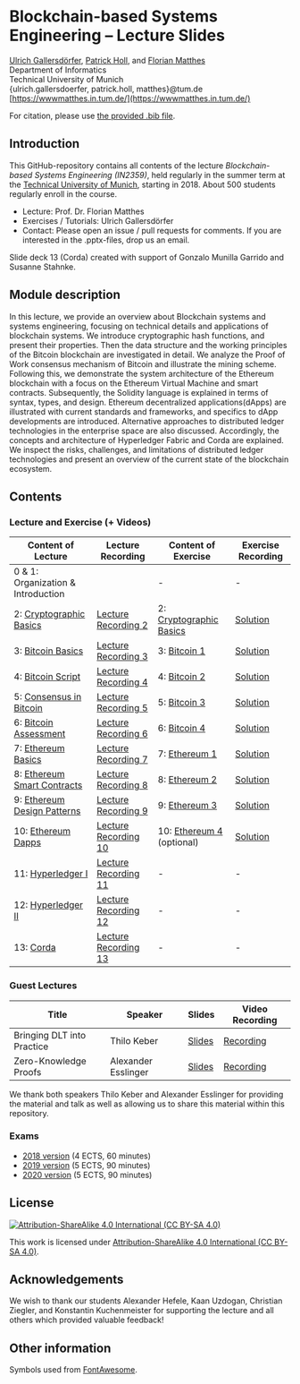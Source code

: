 # Blockchain-based Systems Engineering – Lecture Slides
[Ulrich Gallersdörfer](https://ulig.io/research), [Patrick Holl](https://wwwmatthes.in.tum.de/pages/ocm83pu8nbkc/Patrick-Holl), and [Florian Matthes](https://wwwmatthes.in.tum.de/pages/88bkmvw6y7gx/Prof.-Dr.-Florian-Matthes) <br>
Department of Informatics <br>
Technical University of Munich <br>
{ulrich.gallersdoerfer, patrick.holl, matthes}@tum.de <br>
[https://wwwmatthes.in.tum.de/](https://wwwmatthes.in.tum.de/)

For citation, please use [the provided .bib file](references.bib).

## Introduction

This GitHub-repository contains all contents of the lecture _Blockchain-based Systems Engineering (IN2359)_, held regularly in the summer term at the [Technical University of Munich](https://www.tum.de), starting in 2018. About 500 students regularly enroll in the course. 

- Lecture: Prof. Dr. Florian Matthes
- Exercises / Tutorials: Ulrich Gallersdörfer
- Contact: Please open an issue / pull requests for comments. If you are interested in the .pptx-files, drop us an email. 

Slide deck 13 (Corda) created with support of Gonzalo Munilla Garrido and Susanne Stahnke.

## Module description
In this lecture, we provide an overview about Blockchain systems and systems engineering, focusing on technical details and applications of blockchain systems. We introduce cryptographic hash functions, and present their properties. Then the data structure and the working principles of the Bitcoin blockchain are investigated in detail. We analyze the Proof of Work consensus mechanism of Bitcoin and illustrate the mining scheme. Following this, we demonstrate the system architecture of the Ethereum blockchain with a focus on the Ethereum Virtual Machine and smart contracts. Subsequently, the Solidity language is explained in terms of syntax, types, and design. Ethereum decentralized applications(dApps) are illustrated with current standards and frameworks, and specifics to dApp developments are introduced. Alternative approaches to distributed ledger technologies in the enterprise space are also discussed. Accordingly, the concepts and architecture of Hyperledger Fabric and Corda are explained. We inspect the risks, challenges, and limitations of distributed ledger technologies and present an overview of the current state of the blockchain ecosystem.

## Contents

### Lecture and Exercise (+ Videos)

| Content of Lecture                                                            | Lecture Recording           | Content of Exercise                                                                           | Exercise Recording           |
|-------------------------------------------------------------------------------|-----------------------------|-----------------------------------------------------------------------------------------------|------------------------------|
| 0 & 1: Organization & Introduction                                            |                             | -                                                                                            | -                           |
| 2: [Cryptographic Basics](slides/02_Cryptographic_Basics.pdf)          | [Lecture Recording 2](https://www.youtube.com/watch?v=3xt4HCXhj2M) | 2: [Cryptographic Basics](exercises/ex1.pdf) | [Solution](exercises/ex1_sol.pdf)     | [Exercise Recording 2](https://youtu.be/J05SCM90rWk) |
| 3: [Bitcoin Basics](slides/03_Bitcoin_Basics.pdf)                      | [Lecture Recording 3](https://www.youtube.com/watch?v=G8pxSaa4GTo) | 3: [Bitcoin 1](exercises/ex2.pdf) | [Solution](exercises/ex2_sol.pdf)                | [Exercise Recording 3](https://youtu.be/S92FMcJ507o) |
| 4: [Bitcoin Script](slides/04_Bitcoin_Script.pdf)                      | [Lecture Recording 4](https://youtu.be/ywg9dQH21Yo) | 4: [Bitcoin 2](exercises/ex3.pdf) | [Solution](exercises/ex3_sol.pdf)                | [Exercise Recording 4](https://youtu.be/RsDqwdsbKiE) |
| 5: [Consensus in Bitcoin](slides/05_Consensus_in_Bitcoin.pdf)         | [Lecture Recording 5](https://www.youtube.com/watch?v=0f-tw7RcCrI) | 5: [Bitcoin 3](exercises/ex4.pdf) | [Solution](exercises/ex4_sol.pdf)                | [Exercise Recording 5](https://youtu.be/6BfPFGomtJA) |
| 6: [Bitcoin Assessment](slides/06_Bitcoin_Assessment.pdf)              | [Lecture Recording 6](https://www.youtube.com/watch?v=KT_zD92A1Rs) | 6: [Bitcoin 4](exercises/ex5.pdf) | [Solution](exercises/ex5_sol.pdf)                | [Exercise Recording 6](https://youtu.be/ksxxssLXh-k) |
| 7: [Ethereum Basics](slides/07_Ethereum_Basics.pdf)                    | [Lecture Recording 7](https://www.youtube.com/watch?v=piglsv8Guq8) | 7: [Ethereum 1](exercises/ex6.pdf) | [Solution](exercises/ex6_sol.pdf)               | [Exercise Recording 7](https://youtu.be/KT_zD92A1Rs) |
| 8: [Ethereum Smart Contracts](slides/08_Ethereum_Smart_Contracts.pdf) | [Lecture Recording 8](https://www.youtube.com/watch?v=ddrftGKK8fI) | 8: [Ethereum 2](exercises/ex7.pdf) | [Solution](exercises/ex7_sol.pdf)               | [Exercise Recording 8](https://youtu.be/SmR668Wh2XA) |
| 9: [Ethereum Design Patterns](slides/09_Ethereum_Design_Patterns.pdf) | [Lecture Recording 9](https://www.youtube.com/watch?v=AVJfRUgnZLM) | 9: [Ethereum 3](exercises/ex8.pdf) | [Solution](exercises/ex8_sol.pdf)               | [Exercise Recording 9](https://youtu.be/ddrftGKK8fI) |
| 10: [Ethereum Dapps](slides/10_Ethereum_dApps.pdf)                     | [Lecture Recording 10](https://www.youtube.com/watch?v=mPlBTMBdRQI) | 10: [Ethereum 4](exercises/ex9.pdf) (optional) | [Solution](exercises/ex9_sol.pdf) | - |
| 11: [Hyperledger I](slides/11_Hyperledger_I.pdf)                       | [Lecture Recording 11](https://www.youtube.com/watch?v=oOKwTVPijd4&t=589s) | -                                                                                            | -                           |
| 12: [Hyperledger II](slides/12_Hyperledger_II.pdf)                     | [Lecture Recording 12](https://www.youtube.com/watch?v=RQMWjZuXV-k) | -                                                                                            | -                           |
| 13: [Corda](slides/13_Corda.pdf)                                        | [Lecture Recording 13](https://www.youtube.com/watch?v=Yw3HIAdtO_4) | -                                                                                            | -                           |


### Guest Lectures
| Title                      | Speaker             | Slides | Video Recording |
|----------------------------|---------------------|--------|-----------------|
| Bringing DLT into Practice | Thilo Keber         | [Slides](slides/GuestLecture1.pdf)       |   [Recording](https://www.youtube.com/watch?v=IAGEBu9C6i0) |
| Zero-Knowledge Proofs      | Alexander Esslinger | [Slides](slides/GuestLecture2.pdf)        |  [Recording](https://www.youtube.com/watch?v=id2dzUCSvrI) |

We thank both speakers Thilo Keber and Alexander Esslinger for providing the material and talk as well as allowing us to share this material within this repository.

### Exams

- [2018 version](exams/exam18.pdf) (4 ECTS, 60 minutes)
- [2019 version](exams/exam19.pdf) (5 ECTS, 90 minutes)
- [2020 version](exams/exam20.pdf) (5 ECTS, 90 minutes)


## License
[![Attribution-ShareAlike 4.0 International (CC BY-SA 4.0)](https://licensebuttons.net/l/by-sa/4.0/88x31.png)](https://creativecommons.org/licenses/by-sa/4.0/)

This work is licensed under [Attribution-ShareAlike 4.0 International (CC BY-SA 4.0)](https://creativecommons.org/licenses/by-sa/4.0/). 

## Acknowledgements
We wish to thank our students Alexander Hefele, Kaan Uzdogan, Christian Ziegler, and Konstantin Kuchenmeister for supporting the lecture and all others which provided valuable feedback!


## Other information
Symbols used from [FontAwesome](https://fontawesome.com/).